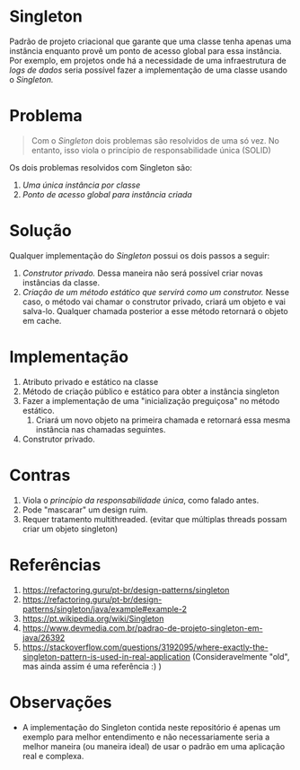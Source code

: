 # Singleton
Padrão de projeto criacional que garante que uma classe tenha apenas uma instância
enquanto provê um ponto de acesso global para essa instância. Por exemplo, 
em projetos onde há a necessidade de uma infraestrutura de _logs de dados_ seria possível fazer a implementação de uma classe usando o *Singleton.*

# Problema
> Com o *Singleton* dois problemas são resolvidos de uma só vez. No entanto, isso viola o princípio de responsabilidade única (SOLID)

Os dois problemas resolvidos com Singleton são:

1. *Uma única instância por classe*
2. *Ponto de acesso global para instância criada*

# Solução
Qualquer implementação do *Singleton* possui os dois passos a seguir: 

1. *Construtor privado.* Dessa maneira não será possível criar novas instâncias da classe. 
2. *Criação de um método estático que servirá como um construtor.* Nesse caso, o método vai chamar o construtor privado, criará um objeto e vai salva-lo. Qualquer chamada posterior a esse método retornará o objeto em cache. 

# Implementação
1. Atributo privado e estático na classe
2. Método de criação público e estático para obter a instância singleton
3. Fazer a implementação de uma "inicialização preguiçosa" no método estático. 
   1. Criará um novo objeto na primeira chamada e retornará essa mesma instância nas chamadas seguintes. 
4. Construtor privado.

# Contras 
1. Viola o _princípio da responsabilidade única_, como falado antes. 
2. Pode "mascarar" um design ruim. 
3. Requer tratamento multithreaded. (evitar que múltiplas threads possam criar um objeto singleton)

# Referências
1. https://refactoring.guru/pt-br/design-patterns/singleton
2. https://refactoring.guru/pt-br/design-patterns/singleton/java/example#example-2
3. https://pt.wikipedia.org/wiki/Singleton
4. https://www.devmedia.com.br/padrao-de-projeto-singleton-em-java/26392
5. https://stackoverflow.com/questions/3192095/where-exactly-the-singleton-pattern-is-used-in-real-application
   (Consideravelmente "old", mas ainda assim é uma referência :) )

# Observações
- A implementação do Singleton contida neste repositório é apenas um exemplo para melhor entendimento e não necessariamente seria a melhor maneira (ou maneira ideal) de usar o padrão em uma aplicação real e complexa. 


